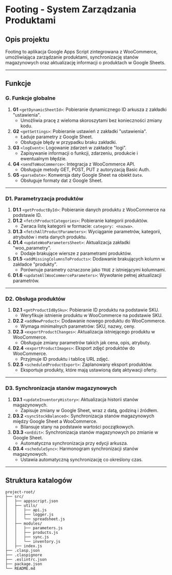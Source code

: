 # Footing - System Zarządzania Produktami

## Opis projektu
Footing to aplikacja Google Apps Script zintegrowana z WooCommerce, umożliwiająca zarządzanie produktami, synchronizację stanów magazynowych oraz aktualizację informacji o produktach w Google Sheets.

---

## Funkcje

### G. Funkcje globalne
1. **G1** `<getDynamicSheetId>`: Pobieranie dynamicznego ID arkusza z zakładki "ustawienia".
   - Umożliwia pracę z wieloma skoroszytami bez konieczności zmiany kodu.
2. **G2** `<getSettings>`: Pobieranie ustawień z zakładki "ustawienia".
   - Ładuje parametry z Google Sheet.
   - Obsługuje błędy w przypadku braku zakładki.
3. **G3** `<logEvent>`: Logowanie zdarzeń w zakładce "logi".
   - Zapisywanie informacji o funkcji, zdarzeniu, produkcie i ewentualnym błędzie.
4. **G4** `<sendToWooCommerce>`: Integracja z WooCommerce API.
   - Obsługuje metody GET, POST, PUT z autoryzacją Basic Auth.
5. **G5** `<parseDate>`: Konwersja daty Google Sheet na obiekt `Date`.
   - Obsługuje formaty dat z Google Sheet.

---

### D1. Parametryzacja produktów
1. **D1.1** `<getProductById>`: Pobieranie danych produktu z WooCommerce na podstawie ID.
2. **D1.2** `<fetchProductCategories>`: Pobieranie kategorii produktów.
   - Zwraca listę kategorii w formacie: `category: <nazwa>`.
3. **D1.3** `<fetchAllProductParameters>`: Wyciąganie parametrów, kategorii, atrybutów i meta danych produktu.
4. **D1.4** `<updateWooParametersSheet>`: Aktualizacja zakładki "woo_parametry".
   - Dodaje brakujące wiersze z parametrami produktów.
5. **D1.5** `<addMissingColumnsToProducts>`: Dodawanie brakujących kolumn w zakładce "produkty".
   - Porównuje parametry oznaczone jako `TRUE` z istniejącymi kolumnami.
6. **D1.6** `<updateAllWooCommerceParameters>`: Wywołanie pełnej aktualizacji parametrów.

---

### D2. Obsługa produktów
1. **D2.1** `<getProductIdBySku>`: Pobieranie ID produktu na podstawie SKU.
   - Weryfikuje istnienie produktu w WooCommerce na podstawie SKU.
2. **D2.2** `<addNewProduct>`: Dodawanie nowego produktu do WooCommerce.
   - Wymaga minimalnych parametrów: SKU, nazwy, ceny.
3. **D2.3** `<exportProductChanges>`: Aktualizacja istniejącego produktu w WooCommerce.
   - Obsługuje zmiany parametrów takich jak cena, opis, atrybuty.
4. **D2.4** `<exportProductImages>`: Eksport zdjęć produktów do WooCommerce.
   - Przyjmuje ID produktu i tablicę URL zdjęć.
5. **D2.5** `<scheduledProductExport>`: Zaplanowany eksport produktów.
   - Eksportuje produkty, które mają ustawioną datę aktywacji oferty.

---

### D3. Synchronizacja stanów magazynowych
1. **D3.1** `<updateInventoryHistory>`: Aktualizacja historii stanów magazynowych.
   - Zapisuje zmiany w Google Sheet, wraz z datą, godziną i źródłem.
2. **D3.2** `<syncStockBalanced>`: Synchronizacja stanów magazynowych między Google Sheet a WooCommerce.
   - Bilansuje stany na podstawie wartości początkowych.
3. **D3.3** `<onEdit>`: Synchronizacja stanów magazynowych po zmianie w Google Sheet.
   - Automatyczna synchronizacja przy edycji arkusza.
4. **D3.4** `<scheduleSync>`: Harmonogram synchronizacji stanów magazynowych.
   - Ustawia automatyczną synchronizację co określony czas.

---

## Struktura katalogów
```plaintext
project-root/
├── src/
│   ├── appsscript.json
│   ├── utils/
│   │   ├── api.js
│   │   ├── logger.js
│   │   └── spreadsheet.js
│   ├── modules/
│   │   ├── parameters.js
│   │   ├── products.js
│   │   ├── sync.js
│   │   └── inventory.js
│   ├── index.js
├── .clasp.json
├── .claspignore
├── .eslintrc.json
├── package.json
└── README.md
